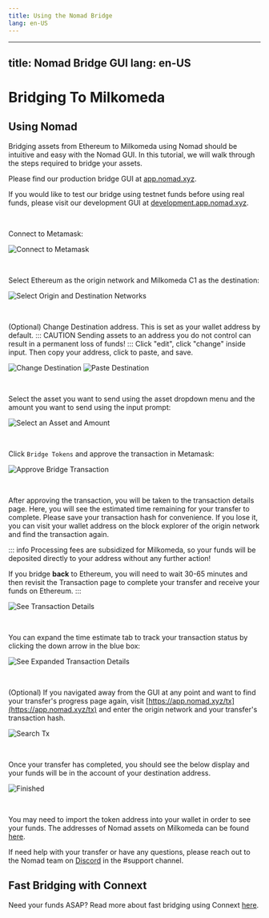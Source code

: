 ```yaml
---
title: Using the Nomad Bridge
lang: en-US
---
```


---
title: Nomad Bridge GUI
lang: en-US
---

# Bridging To Milkomeda

## Using Nomad

Bridging assets from Ethereum to Milkomeda using Nomad should be intuitive and easy with the Nomad GUI. In this tutorial, we will walk through the steps required to bridge your assets.

Please find our production bridge GUI at [app.nomad.xyz](https://app.nomad.xyz/).

If you would like to test our bridge using testnet funds before using real funds, please visit our development GUI at [development.app.nomad.xyz](https://development.app.nomad.xyz/).

<br>

Connect to Metamask:

![Connect to Metamask](../public/tutorials/bridge-gui/connect-metamask.png)

<br>

Select Ethereum as the origin network and Milkomeda C1 as the destination:

![Select Origin and Destination Networks](../public/tutorials/bridge-gui/choose-networks.png)

<br>

(Optional) Change Destination address. This is set as your wallet address by default. ::: CAUTION Sending assets to an address you do not control can result in a permanent loss of funds! ::: Click "edit", click "change" inside input. Then copy your address, click to paste, and save.

![Change Destination](../public/tutorials/bridge-gui/change-dest-1.png)
![Paste Destination](../public/tutorials/bridge-gui/change-dest-2.png)

<br>

Select the asset you want to send using the asset dropdown menu and the amount you want to send using the input prompt:

![Select an Asset and Amount](../public/tutorials/bridge-gui/select-asset-amount.png)

<br>

Click `Bridge Tokens` and approve the transaction in Metamask:

![Approve Bridge Transaction](../public/tutorials/bridge-gui/approve-send-tx.png)

<br>

After approving the transaction, you will be taken to the transaction details page. Here, you will see the estimated time remaining for your transfer to complete. Please save your transaction hash for convenience. If you lose it, you can visit your wallet address on the block explorer of the origin network and find the transaction again.

::: info
Processing fees are subsidized for Milkomeda, so your funds will be deposited directly to your address without any further action!

If you bridge **back** to Ethereum, you will need to wait 30-65 minutes and then revisit the Transaction page to complete your transfer and receive your funds on Ethereum.
:::

![See Transaction Details](../public/tutorials/bridge-gui/tx-hash-page.png)

<br>

You can expand the time estimate tab to track your transaction status by clicking the down arrow in the blue box:

![See Expanded Transaction Details](../public/tutorials/bridge-gui/tx-hash-page-expanded.png)

<br>

(Optional) If you navigated away from the GUI at any point and want to find your transfer's progress page again, visit [https://app.nomad.xyz/tx](https://app.nomad.xyz/tx) and enter the origin network and your transfer's transaction hash.

![Search Tx](../public/tutorials/bridge-gui/search-tx.png)

<br>

Once your transfer has completed, you should see the below display and your funds will be in the account of your destination address.

![Finished](../public/tutorials/bridge-gui/tx-finished.png)

<br>

You may need to import the token address into your wallet in order to see your funds. The addresses of Nomad assets on Milkomeda can be found [here](https://docs.nomad.xyz/bridge/domains.html#milkomeda-c1).

If need help with your transfer or have any questions, please reach out to the Nomad team on [Discord](https://discord.gg/RurtmJApqm) in the #support channel.

## Fast Bridging with Connext

Need your funds ASAP? Read more about fast bridging using Connext [here](https://docs.nomad.xyz/bridge/nomad-gui.html).
